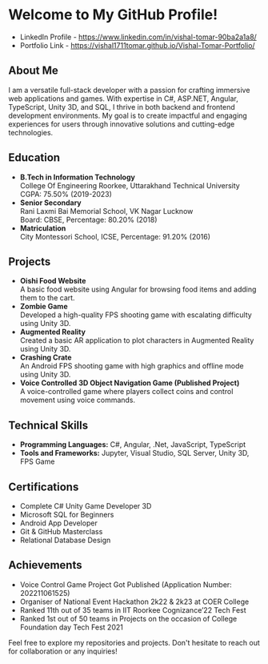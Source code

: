 # Welcome to My GitHub Profile!
- LinkedIn Profile - https://www.linkedin.com/in/vishal-tomar-90ba2a1a8/
- Portfolio Link -   https://vishal1711tomar.github.io/Vishal-Tomar-Portfolio/

## About Me
I am a versatile full-stack developer with a passion for crafting immersive web applications and games. With expertise in C#, ASP.NET, Angular, TypeScript, Unity 3D, and SQL, I thrive in both backend and frontend development environments. My goal is to create impactful and engaging experiences for users through innovative solutions and cutting-edge technologies.

## Education
- **B.Tech in Information Technology**  
  College Of Engineering Roorkee, Uttarakhand Technical University  
  CGPA: 75.50% (2019-2023)
- **Senior Secondary**  
  Rani Laxmi Bai Memorial School, VK Nagar Lucknow  
  Board: CBSE, Percentage: 80.20% (2018)
- **Matriculation**  
  City Montessori School, ICSE, Percentage: 91.20% (2016)

## Projects
- **Oishi Food Website**  
  A basic food website using Angular for browsing food items and adding them to the cart.
- **Zombie Game**  
  Developed a high-quality FPS shooting game with escalating difficulty using Unity 3D.
- **Augmented Reality**  
  Created a basic AR application to plot characters in Augmented Reality using Unity 3D.
- **Crashing Crate**  
  An Android FPS shooting game with high graphics and offline mode using Unity 3D.
- **Voice Controlled 3D Object Navigation Game (Published Project)**  
  A voice-controlled game where players collect coins and control movement using voice commands.

## Technical Skills
- **Programming Languages:** C#, Angular, .Net, JavaScript, TypeScript
- **Tools and Frameworks:** Jupyter, Visual Studio, SQL Server, Unity 3D, FPS Game

## Certifications
- Complete C# Unity Game Developer 3D
- Microsoft SQL for Beginners
- Android App Developer
- Git & GitHub Masterclass
- Relational Database Design


## Achievements
- Voice Control Game Project Got Published (Application Number: 202211061525)
- Organiser of National Event Hackathon 2k22 & 2k23 at COER College
- Ranked 11th out of 35 teams in IIT Roorkee Cognizance’22 Tech Fest
- Ranked 1st out of 50 teams in Projects on the occasion of College Foundation day Tech Fest 2021

Feel free to explore my repositories and projects. Don't hesitate to reach out for collaboration or any inquiries!


